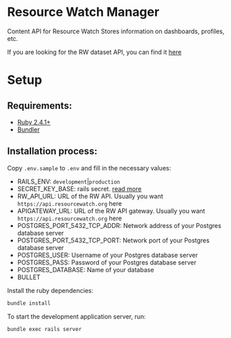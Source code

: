 # Resource Watch Manager

Content API for Resource Watch
Stores information on dashboards, profiles, etc.

If you are looking for the RW dataset API, you can find it [here](https://github.com/resource-watch/dataset)

# Setup

## Requirements:

* [Ruby 2.4.1+](https://www.ruby-lang.org/en/)
* [Bundler](https://bundler.io/)

## Installation process:

Copy `.env.sample` to `.env` and fill in the necessary values:
- RAILS_ENV: `development`|`production`
- SECRET_KEY_BASE: rails secret. [read more](https://medium.com/@michaeljcoyne/understanding-the-secret-key-base-in-ruby-on-rails-ce2f6f9968a1)
- RW_API_URL: URL of the RW API. Usually you want `https://api.resourcewatch.org` here
- APIGATEWAY_URL: URL of the RW API gateway. Usually you want `https://api.resourcewatch.org` here
- POSTGRES_PORT_5432_TCP_ADDR: Network address of your Postgres database server
- POSTGRES_PORT_5432_TCP_PORT: Network port of your Postgres database server
- POSTGRES_USER: Username of your Postgres database server
- POSTGRES_PASS: Password of your Postgres database server
- POSTGRES_DATABASE: Name of your database
- BULLET


Install the ruby dependencies:

```bash
bundle install
```

To start the development application server, run:

```bash
bundle exec rails server
```
